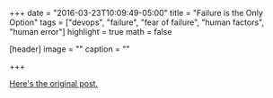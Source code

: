 +++
date = "2016-03-23T10:09:49-05:00"
title = "Failure is the Only Option"
tags = ["devops", "failure", "fear of failure", "human factors", "human error"]
highlight = true
math = false

[header]
  image = ""
  caption = ""

+++

[Here's the original post.](https://medium.com/@barkerd427/failure-is-the-only-option-3c390fed5378)
